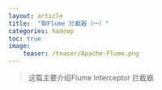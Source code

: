 ```yaml
---
layout: article
title:  "聊Flume 拦截器（一）"
categories: hadoop
toc: true
image:
    teaser: /teaser/Apache-Flume.png
---
```


> 这篇主要介绍Flume Interceptor 拦截器

